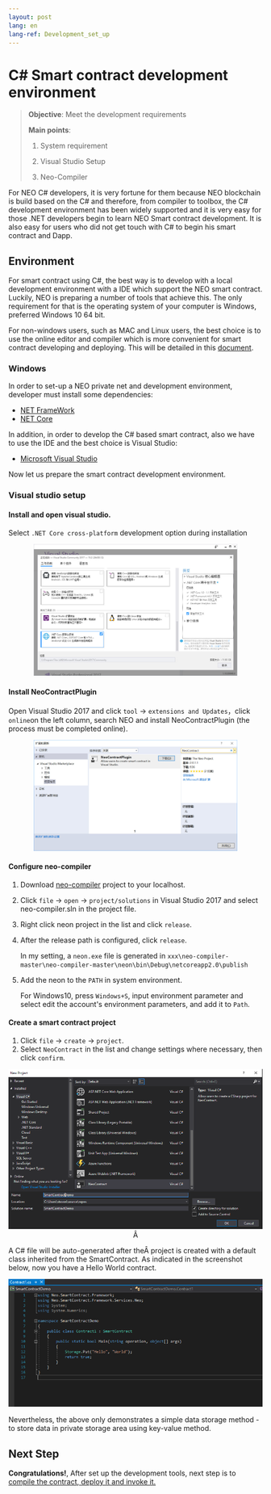```yaml
---
layout: post
lang: en
lang-ref: Development_set_up
---
```



# C# Smart contract development environment

>
> **Objective**: Meet the development requirements
>
> **Main points**:
>
> 1. System requirement
>
> 2. Visual Studio Setup
>
> 3. Neo-Compiler
>


For NEO C# developers, it is very fortune for them  because  NEO blockchain is build based on the C# and therefore, from compiler to toolbox, the C# development environment has been widely supported and it is very easy for those .NET developers begin to learn NEO Smart contract development. It is also easy for users who did not get touch with C# to begin his smart contract and Dapp.

## Environment
For smart contract using C#, the best way is to develop with a local development environment with a IDE which support the NEO smart contract. Luckily, NEO is preparing a number of tools that achieve this. The only requirement for that is the operating system of your computer is Windows, preferred Windows 10 64 bit.

For non-windows users, such as MAC and Linux users, the best choice is to use the online editor and compiler which is more convenient for smart contract developing and deploying. This will be detailed in this [document](https://medium.com/neweconolab/with-neoray-neo-smart-contract-development-has-never-been-easier-edad41cc3ae6).



### Windows

In order to set-up a NEO private net and development environment, developer must install some dependencies:

-  [NET FrameWork](https://dotnet.microsoft.com/download/dotnet-framework-runtime/net472)
-  [NET Core](https://dotnet.microsoft.com/download)

In addition, in order to develop the C# based smart contract, also we have to use the IDE and the best choice is Visual Studio:

- [Microsoft Visual Studio](https://visualstudio.microsoft.com/vs/community/)


 Now let us prepare the smart contract development environment.

### Visual studio setup

#### Install and open visual studio.
Select  `.NET Core cross-platform` development option during installation

 <p align="center">
  <img width="80%"  src="./imgs/vs.jpg" />
 </p>

#### Install NeoContractPlugin
Open Visual Studio 2017 and click `tool` -> `extensions and Updates`，click `online`on the left column, search NEO and install NeoContractPlugin (the process must be completed online).

 <p align="center">
  <img width="80%" src="./imgs/plugin.jpg" />
 </p>

#### Configure neo-compiler

1. Download [neo-compiler](https://github.com/neo-project/neo-compiler) project to your localhost.

2. Click `file` -> `open` -> `project/solutions` in Visual Studio 2017 and select neo-compiler.sln in the project file.

3. Right click neon project in the list and click `release`.

4. After the release path is configured, click `release`.

	In my setting,  a `neon.exe` file is generated in `xxx\neo-compiler-master\neo-compiler-master\neon\bin\Debug\netcoreapp2.0\publish`

5. Add the neon to the `PATH` in system environment.

	For Windows10, press `Windows+S`, input environment parameter and select edit the account's environment parameters, and add it to `Path`.

#### Create a smart contract project
1. Click `file` -> `create` -> `project`.
2. Select `NeoContract` in the list and change settings where necessary, then click `confirm`.

 <p align="center">
  <img src="./imgs/20190219-120404.png" />Â
 </p>

A C# file will be auto-generated after theÂ project is created with a default class inherited from the SmartContract. As indicated in the screenshot below, now you have a Hello World contract.

 <p align="center">
  <img src="imgs/20190219-120735.png" Â/>
 </p>

Nevertheless, the above only demonstrates a simple data storage method - to store data in private storage area using key-value method.

## Next Step
**Congratulations!**, After set up the development tools, next step is to [compile the contract, deploy it and invoke it.](Development_compile.md)
